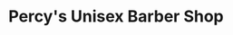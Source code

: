 ---
title: "Percy's Unisex Barber Shop"
url: /bronx/percys-unisex-barber-shop/
shop: hairdresser
---